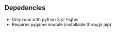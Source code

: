 Depedencies
-----------
* Only runs with python 3 or higher
* Requires pygame module (installable through pip)

